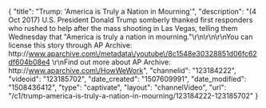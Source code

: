 {
    "title": "Trump: 'America is Truly a Nation in Mourning'",
    "description": "(4 Oct 2017) U.S. President Donald Trump somberly thanked first responders who rushed to help after the mass shooting in Las Vegas, telling them Wednesday that \"America is truly a nation in mourning.\"\r\n\r\n\r\nYou can license this story through AP Archive: http:\/\/www.aparchive.com\/metadata\/youtube\/8c1548e30328851d06fc62df604b08e4 \r\nFind out more about AP Archive: http:\/\/www.aparchive.com\/HowWeWork",
    "channelid": "123184222",
    "videoid": "123185702",
    "date_created": "1507609991",
    "date_modified": "1508436412",
    "type": "captivate",
    "layout": "channelVideo",
    "url": "\/c1\/trump-america-is-truly-a-nation-in-mourning\/123184222-123185702"
}